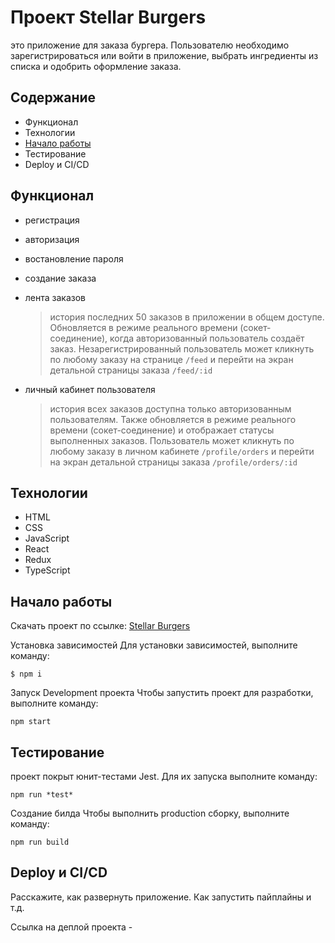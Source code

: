 # Проект Stellar Burgers

это приложение для заказа бургера. Пользователю необходимо зарегистрироваться или войти в приложение, выбрать ингредиенты из списка и одобрить оформление заказа.

[](url)

## Содержание

- Функционал
- Технологии
- [Начало работы](#начало-работы)
- Тестирование
- Deploy и CI/CD

## Функционал

- регистрация
- авторизация
- востановление пароля
- создание заказа
- лента заказов

  > история последних 50 заказов в приложении в общем доступе. Обновляется в режиме реального времени (сокет-соединение), когда авторизованный пользователь создаёт заказ. Незарегистрированный пользователь может кликнуть по любому заказу на странице `/feed` и перейти на экран детальной страницы заказа `/feed/:id`

- личный кабинет пользователя

  > история всех заказов доступна только авторизованным пользователям. Также обновляется в режиме реального времени (сокет-соединение) и отображает статусы выполненных заказов. Пользователь может кликнуть по любому заказу в личном кабинете `/profile/orders` и перейти на экран детальной страницы заказа `/profile/orders/:id`

## Технологии

- HTML
- CSS
- JavaScript
- React
- Redux
- TypeScript

## Начало работы

Скачать проект по ссылке:
[Stellar Burgers](https://github.com/Jane-Doe666/react-burger)

Установка зависимостей
Для установки зависимостей, выполните команду:

`$ npm i`

Запуск Development проекта
Чтобы запустить проект для разработки, выполните команду:

`npm start`

## Тестирование

проект покрыт юнит-тестами Jest. Для их запуска выполните команду:

`npm run *test*`

Создание билда
Чтобы выполнить production сборку, выполните команду:

`npm run build`

## Deploy и CI/CD

Расскажите, как развернуть приложение. Как запустить пайплайны и т.д.

Ссылка на деплой проекта -
